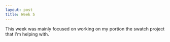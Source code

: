 ```yaml
---
layout: post
title: Week 5
---
```

This week was mainly focused on working on my portion the swatch project that I'm helping with. 
